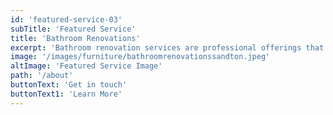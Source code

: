```yaml
---
id: 'featured-service-03'
subTitle: 'Featured Service'
title: 'Bathroom Renovations'
excerpt: 'Bathroom renovation services are professional offerings that encompass the planning, design, and execution of bathroom remodeling projects.For a bathroom renovation you may want to change the arrangements of all the fittings and install new sanitaryware. This will mean new plumbing alterations will be required. Tiling and lighting are almost always renovated when refurbishing a bathroom, with specialist workers involved. Often new bathrooms are created during house renovations, adding an ensuite bathroom to the master bedroom or enlarging a ground floor toilet.'
image: '/images/furniture/bathroomrenovationssandton.jpeg'
altImage: 'Featured Service Image'
path: '/about'
buttonText: 'Get in touch'
buttonText1: 'Learn More'
---
```

